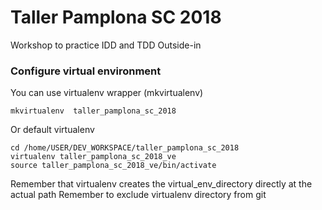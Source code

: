 # Taller Pamplona SC 2018

Workshop to practice IDD and TDD Outside-in


### Configure virtual environment

You can use virtualenv wrapper (mkvirtualenv)
```
mkvirtualenv  taller_pamplona_sc_2018
```
Or default virtualenv
```
cd /home/USER/DEV_WORKSPACE/taller_pamplona_sc_2018
virtualenv taller_pamplona_sc_2018_ve
source taller_pamplona_sc_2018_ve/bin/activate
```

Remember that virtualenv creates the virtual_env_directory directly at the actual path
Remember to exclude virtualenv directory from git
